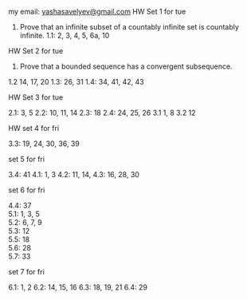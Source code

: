 my email: yashasavelyev@gmail.com
HW Set 1 for tue

1) Prove that an infinite subset of a countably infinite set is countably infinite.
1.1:  2, 3, 4, 5, 6a, 10

HW Set 2 for tue

1) Prove that a bounded sequence has a convergent subsequence.

1.2 14, 17, 20
1.3: 26, 31
1.4: 34, 41, 42, 43

HW Set 3 for tue

2.1: 3, 5
2.2: 10, 11, 14
2.3: 18
2.4: 24, 25, 26
3.1 1, 8
3.2 12
<!-- 3.3 19, 20, 25, 38, 40 -->

HW set 4 for fri

3.3: 19, 24, 30, 36, 39

set 5 for fri

3.4: 41
4.1: 1, 3
4.2: 11, 14,
4.3: 16, 28, 30

set 6 for fri

4.4: 37  
5.1: 1, 3, 5  
5.2: 6, 7, 9  
5.3: 12   
5.5: 18  
5.6: 28  
5.7: 33

set 7 for fri

6.1: 1, 2
6.2: 14, 15, 16
6.3: 18, 19, 21
6.4: 29
